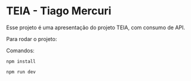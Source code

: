 # TEIA - Tiago Mercuri

Esse projeto é uma apresentação do projeto TEIA, com consumo de API. 

Para rodar o projeto:

Comandos:

`npm install`

`npm run dev`
